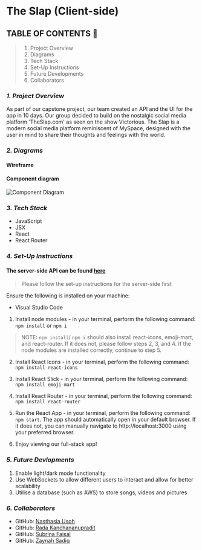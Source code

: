 # The Slap (Client-side)

## **TABLE OF CONTENTS** 📖

> 1. Project Overview
> 2. Diagrams
> 3. Tech Stack
> 4. Set-Up Instructions
> 5. Future Developments
> 6. Collaborators


### **_1. Project Overview_**
As part of our capstone project, our team created an API and the UI for the app in 10 days. Our group decided to build on the nostalgic social media platform 'TheSlap.com' as seen on the show Victorious. The Slap is a modern social media platform reminiscent of MySpace, designed with the user in mind to share their thoughts and feelings with the world.

### **_2. Diagrams_**

#### Wireframe 

#### Component diagram

![Component Diagram](Diagrams/ComponentDiagram.png)



### **_3. Tech Stack_**

* JavaScript
* JSX
* React
* React Router


### **_4. Set-Up Instructions_**
#### The server-side API can be found [here](https://github.com/R08K09/Capstone_Slap_Server)
> Please follow the set-up instructions for the server-side first

Ensure the following is installed on your machine:

- Visual Studio Code

1. Install node modules - in your terminal, perform the following command: `npm install` or `npm i`
   
> NOTE: `npm install`/ `npm i` should also install react-icons, emoji-mart, and react-router. If it does not, please follow steps 2, 3, and 4. If the node modules are installed correctly, continue to step 5.

2. Install React Icons - in your terminal, perform the following command: `npm install react-icons`

3. Install React Slick - in your terminal, perform the following command: `npm install emoji-mart`

4. Install React Router - in your terminal, perform the following command: `npm install react-router`

5. Run the React App - in your terminal, perform the following command: `npm start`. The app should automatically open in your default browser. If it does not, you can manually navigate to http://localhost:3000 using your preferred browser.
   
6. Enjoy viewing our full-stack app!


### **_5. Future Devlopments_**

1. Enable light/dark mode functionality
2. Use WebSockets to allow different users to interact and allow for better scalability
3. Utilise a database (such as AWS) to store songs, videos and pictures

### **_6. Collaborators_**

* GitHub: [Nasthasia Usoh](https://github.com/nasthasiausoh)
* GitHub: [Rada Kanchananupradit](https://github.com/R08K09)
* GitHub: [Subrina Faisal](https://github.com/Subrina7)
* GitHub: [Zaynah Sadiq](https://github.com/Zaynah99)



